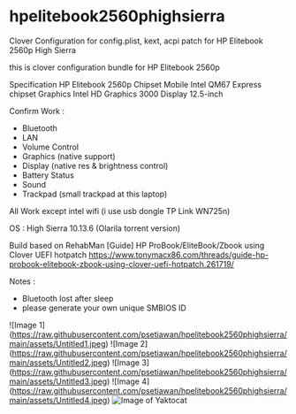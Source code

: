 # hpelitebook2560phighsierra
Clover Configuration for config.plist, kext, acpi patch for HP Elitebook 2560p High Sierra

this is clover configuration bundle for HP Elitebook 2560p

Specification
HP Elitebook 2560p
Chipset Mobile Intel QM67 Express chipset
Graphics Intel HD Graphics 3000
Display 12.5-inch

Confirm Work :
- Bluetooth
- LAN
- Volume Control
- Graphics (native support)
- Display (native res & brightness control)
- Battery Status
- Sound
- Trackpad (small trackpad at this laptop)

All Work except intel wifi (i use usb dongle TP Link WN725n)

OS : High Sierra 10.13.6 (Olarila torrent version)

Build based on RehabMan [Guide] HP ProBook/EliteBook/Zbook using Clover UEFI hotpatch 
https://www.tonymacx86.com/threads/guide-hp-probook-elitebook-zbook-using-clover-uefi-hotpatch.261719/


Notes :
- Bluetooth lost after sleep
- please generate your own unique SMBIOS ID

![Image 1]
(https://raw.githubusercontent.com/psetiawan/hpelitebook2560phighsierra/main/assets/Untitled1.jpeg)
![Image 2]
(https://raw.githubusercontent.com/psetiawan/hpelitebook2560phighsierra/main/assets/Untitled2.jpeg)
![Image 3]
(https://raw.githubusercontent.com/psetiawan/hpelitebook2560phighsierra/main/assets/Untitled3.jpeg)
![Image 4]
(https://raw.githubusercontent.com/psetiawan/hpelitebook2560phighsierra/main/assets/Untitled4.jpeg)
![Image of Yaktocat](https://octodex.github.com/images/yaktocat.png)
